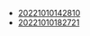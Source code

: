 - [20221010142810](/zet/20221010142810/README.md)
- [20221010182721](/zet/20221010182721/README.md)
